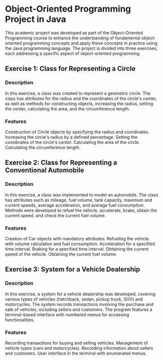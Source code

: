 # Object-Oriented Programming Project in Java
This academic project was developed as part of the Object-Oriented Programming course to enhance the understanding of fundamental object-oriented programming concepts and apply these concepts in practice using the Java programming language. The project is divided into three exercises, each addressing a specific aspect of object-oriented programming.

## Exercise 1: Class for Representing a Circle
### Description
In this exercise, a class was created to represent a geometric circle. The class has attributes for the radius and the coordinates of the circle's center, as well as methods for constructing objects, increasing the radius, setting the center, calculating the area, and the circumference length.

### Features
Construction of Circle objects by specifying the radius and coordinates.
Increasing the circle's radius by a defined percentage.
Setting the coordinates of the circle's center.
Calculating the area of the circle.
Calculating the circumference length.

## Exercise 2: Class for Representing a Conventional Automobile
### Description
In this exercise, a class was implemented to model an automobile. The class has attributes such as mileage, fuel volume, tank capacity, maximum and current speeds, average acceleration, and average fuel consumption. Methods were developed to refuel the vehicle, accelerate, brake, obtain the current speed, and check the current fuel volume.

### Features
Creation of Car objects with mandatory attributes.
Refueling the vehicle with volume calculation and fuel consumption.
Acceleration for a specified time interval.
Braking for a specified time interval.
Obtaining the current speed of the vehicle.
Obtaining the current fuel volume.

## Exercise 3: System for a Vehicle Dealership
### Description
In this exercise, a system for a vehicle dealership was developed, covering various types of vehicles (hatchback, sedan, pickup truck, SUV) and motorcycles. The system records transactions involving the purchase and sale of vehicles, including sellers and customers. The program features a terminal-based interface with numbered menus for accessing functionalities.

### Features
Recording transactions for buying and selling vehicles.
Management of vehicle types (cars and motorcycles).
Recording information about sellers and customers.
User interface in the terminal with enumerated menus.
